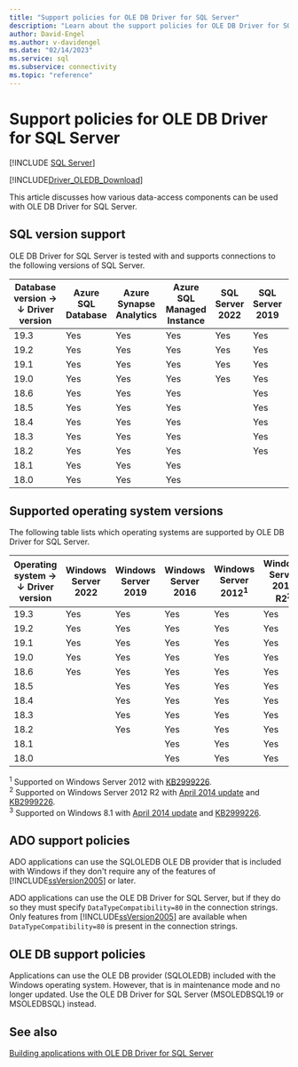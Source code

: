 ```yaml
---
title: "Support policies for OLE DB Driver for SQL Server"
description: "Learn about the support policies for OLE DB Driver for SQL Server and what operating systems and SQL database versions are supported with each driver version."
author: David-Engel
ms.author: v-davidengel
ms.date: "02/14/2023"
ms.service: sql
ms.subservice: connectivity
ms.topic: "reference"
---
```

# Support policies for OLE DB Driver for SQL Server
[!INCLUDE [SQL Server](../../../includes/applies-to-version/sql-asdb-asdbmi-asa-pdw.md)]

[!INCLUDE[Driver_OLEDB_Download](../../../includes/driver_oledb_download.md)]

This article discusses how various data-access components can be used with OLE DB Driver for SQL Server.  

## SQL version support  

OLE DB Driver for SQL Server is tested with and supports connections to the following versions of SQL Server.

| Database version&nbsp;&#8594;<br />&#8595; Driver version | Azure SQL Database | Azure Synapse Analytics | Azure SQL Managed Instance | SQL Server 2022 | SQL Server 2019 | SQL Server 2017 | SQL Server 2016 | SQL Server 2014 | SQL Server 2012 |
|----|---|---|---|---|---|---|---|---|---|
|19.3|Yes|Yes|Yes|Yes|Yes|Yes|Yes|Yes|Yes|
|19.2|Yes|Yes|Yes|Yes|Yes|Yes|Yes|Yes|Yes|
|19.1|Yes|Yes|Yes|Yes|Yes|Yes|Yes|Yes|Yes|
|19.0|Yes|Yes|Yes|Yes|Yes|Yes|Yes|Yes|Yes|
|18.6|Yes|Yes|Yes|   |Yes|Yes|Yes|Yes|Yes|
|18.5|Yes|Yes|Yes|   |Yes|Yes|Yes|Yes|Yes|
|18.4|Yes|Yes|Yes|   |Yes|Yes|Yes|Yes|Yes|
|18.3|Yes|Yes|Yes|   |Yes|Yes|Yes|Yes|Yes|
|18.2|Yes|Yes|Yes|   |Yes|Yes|Yes|Yes|Yes|
|18.1|Yes|Yes|Yes|   |   |Yes|Yes|Yes|Yes|
|18.0|Yes|Yes|Yes|   |   |Yes|Yes|Yes|Yes|

## Supported operating system versions  

The following table lists which operating systems are supported by OLE DB Driver for SQL Server.  

| Operating system&nbsp;&#8594;<br />&#8595; Driver version | Windows Server 2022 | Windows Server 2019 | Windows Server 2016 | Windows Server 2012<sup>1</sup> | Windows Server 2012 R2<sup>2</sup> | Windows 11 | Windows 10 | Windows 8.1<sup>3</sup> |
|----|---|---|---|---|---|---|---|---|
|19.3|Yes|Yes|Yes|Yes|Yes|Yes|Yes|   |
|19.2|Yes|Yes|Yes|Yes|Yes|Yes|Yes|Yes|
|19.1|Yes|Yes|Yes|Yes|Yes|Yes|Yes|Yes|
|19.0|Yes|Yes|Yes|Yes|Yes|Yes|Yes|Yes|
|18.6|Yes|Yes|Yes|Yes|Yes|Yes|Yes|Yes|
|18.5|   |Yes|Yes|Yes|Yes|Yes|Yes|Yes|
|18.4|   |Yes|Yes|Yes|Yes|Yes|Yes|Yes|
|18.3|   |Yes|Yes|Yes|Yes|Yes|Yes|Yes|
|18.2|   |Yes|Yes|Yes|Yes|Yes|Yes|Yes|
|18.1|   |   |Yes|Yes|Yes|Yes|Yes|Yes|
|18.0|   |   |Yes|Yes|Yes|Yes|Yes|Yes|

<sup>1</sup> Supported on Windows Server 2012 with [KB2999226](https://go.microsoft.com/fwlink/?linkid=2074061).  
<sup>2</sup> Supported on Windows Server 2012 R2 with [April 2014 update](https://go.microsoft.com/fwlink/?linkid=2073785) and [KB2999226](https://go.microsoft.com/fwlink/?linkid=2074061).  
<sup>3</sup> Supported on Windows 8.1 with [April 2014 update](https://go.microsoft.com/fwlink/?linkid=2073785) and [KB2999226](https://go.microsoft.com/fwlink/?linkid=2074061).  

## ADO support policies  

ADO applications can use the SQLOLEDB OLE DB provider that is included with Windows if they don't require any of the features of [!INCLUDE[ssVersion2005](../../../includes/ssversion2005-md.md)] or later.  

ADO applications can use the OLE DB Driver for SQL Server, but if they do so they must specify `DataTypeCompatibility=80` in the connection strings. Only features from [!INCLUDE[ssVersion2005](../../../includes/ssversion2005-md.md)] are available when `DataTypeCompatibility=80` is present in the connection strings.  

## OLE DB support policies  

Applications can use the OLE DB provider (SQLOLEDB) included with the Windows operating system. However, that is in maintenance mode and no longer updated. Use the OLE DB Driver for SQL Server (MSOLEDBSQL19 or MSOLEDBSQL) instead.

## See also  

[Building applications with OLE DB Driver for SQL Server](building-applications-with-oledb-driver-for-sql-server.md)

